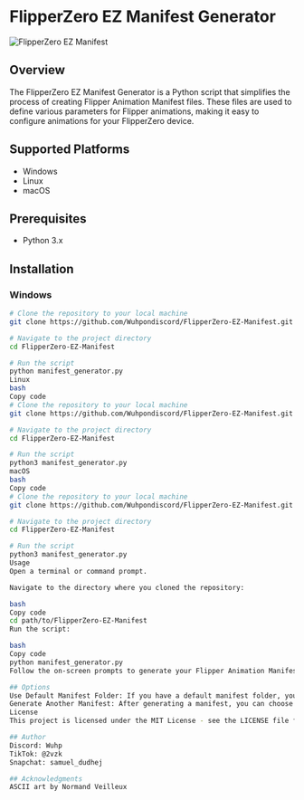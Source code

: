 # FlipperZero EZ Manifest Generator

![FlipperZero EZ Manifest](https://github.com/Wuhpondiscord/FlipperZero-EZ-Manifest/raw/main/flipperzero.png)

## Overview

The FlipperZero EZ Manifest Generator is a Python script that simplifies the process of creating Flipper Animation Manifest files. These files are used to define various parameters for Flipper animations, making it easy to configure animations for your FlipperZero device.

## Supported Platforms

- Windows
- Linux
- macOS

## Prerequisites

- Python 3.x

## Installation

### Windows

```bash
# Clone the repository to your local machine
git clone https://github.com/Wuhpondiscord/FlipperZero-EZ-Manifest.git

# Navigate to the project directory
cd FlipperZero-EZ-Manifest

# Run the script
python manifest_generator.py
Linux
bash
Copy code
# Clone the repository to your local machine
git clone https://github.com/Wuhpondiscord/FlipperZero-EZ-Manifest.git

# Navigate to the project directory
cd FlipperZero-EZ-Manifest

# Run the script
python3 manifest_generator.py
macOS
bash
Copy code
# Clone the repository to your local machine
git clone https://github.com/Wuhpondiscord/FlipperZero-EZ-Manifest.git

# Navigate to the project directory
cd FlipperZero-EZ-Manifest

# Run the script
python3 manifest_generator.py
Usage
Open a terminal or command prompt.

Navigate to the directory where you cloned the repository:

bash
Copy code
cd path/to/FlipperZero-EZ-Manifest
Run the script:

bash
Copy code
python manifest_generator.py
Follow the on-screen prompts to generate your Flipper Animation Manifest files.

## Options
Use Default Manifest Folder: If you have a default manifest folder, you can choose to use it when prompted.
Generate Another Manifest: After generating a manifest, you can choose to generate another one.
License
This project is licensed under the MIT License - see the LICENSE file for details.

## Author
Discord: Wuhp
TikTok: @2vzk
Snapchat: samuel_dudhej

## Acknowledgments
ASCII art by Normand Veilleux
